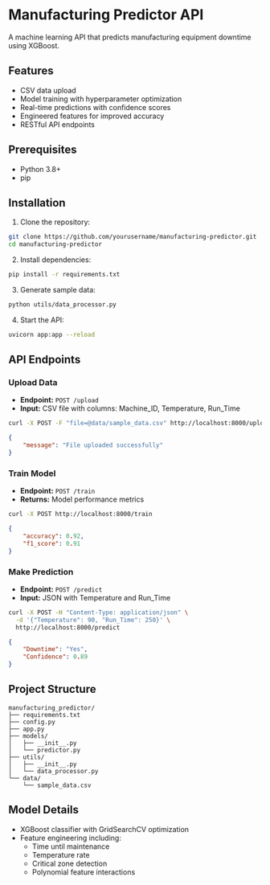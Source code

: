 # Manufacturing Predictor API

A machine learning API that predicts manufacturing equipment downtime using XGBoost.

## Features
- CSV data upload
- Model training with hyperparameter optimization
- Real-time predictions with confidence scores
- Engineered features for improved accuracy
- RESTful API endpoints

## Prerequisites
- Python 3.8+
- pip

## Installation

1. Clone the repository:
```bash
git clone https://github.com/yourusername/manufacturing-predictor.git
cd manufacturing-predictor
```

2. Install dependencies:
```bash
pip install -r requirements.txt
```

3. Generate sample data:
```bash
python utils/data_processor.py
```

4. Start the API:
```bash
uvicorn app:app --reload
```

## API Endpoints

### Upload Data
- **Endpoint:** `POST /upload`
- **Input:** CSV file with columns: Machine_ID, Temperature, Run_Time
```bash
curl -X POST -F "file=@data/sample_data.csv" http://localhost:8000/upload
```
```json
{
    "message": "File uploaded successfully"
}
```

### Train Model
- **Endpoint:** `POST /train`
- **Returns:** Model performance metrics
```bash
curl -X POST http://localhost:8000/train
```
```json
{
    "accuracy": 0.92,
    "f1_score": 0.91
}
```

### Make Prediction
- **Endpoint:** `POST /predict`
- **Input:** JSON with Temperature and Run_Time
```bash
curl -X POST -H "Content-Type: application/json" \
  -d '{"Temperature": 90, "Run_Time": 250}' \
  http://localhost:8000/predict
```
```json
{
    "Downtime": "Yes",
    "Confidence": 0.89
}
```

## Project Structure
```
manufacturing_predictor/
├── requirements.txt
├── config.py
├── app.py
├── models/
│   ├── __init__.py
│   └── predictor.py
├── utils/
│   ├── __init__.py
│   └── data_processor.py
└── data/
    └── sample_data.csv
```

## Model Details
- XGBoost classifier with GridSearchCV optimization
- Feature engineering including:
  - Time until maintenance
  - Temperature rate
  - Critical zone detection
  - Polynomial feature interactions
